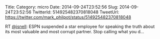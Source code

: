 Title: 
Category: micro
Date: 2014-09-24T23:52:56
Slug: 2014-09-24T23:52:56
TwitterId: 514925482370818048
TweetUrl: https://twitter.com/mark_philpot/status/514925482370818048

RT [@jsnell](https://twitter.com/jsnell): ESPN suspended a star employee for speaking the truth about its most valuable and most corrupt partner. Stop calling what you d…